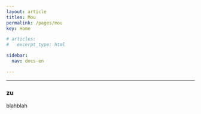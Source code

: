 ```yaml
---
layout: article
titles: Mou
permalink: /pages/mou
key: Home

# articles:
#   excerpt_type: html

sidebar:
  nav: docs-en

---
```

__________


### zu

blahblah
